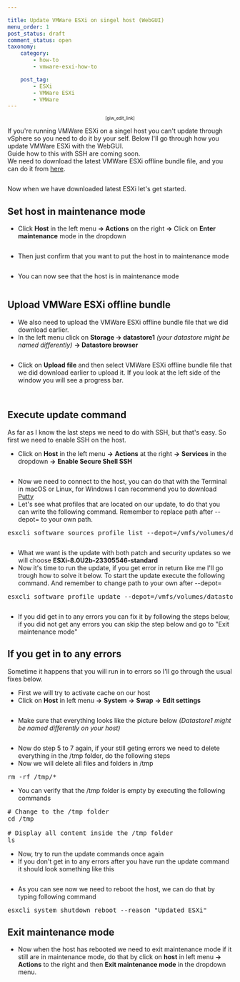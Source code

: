 ```yaml
---

title: Update VMWare ESXi on singel host (WebGUI)
menu_order: 1
post_status: draft
comment_status: open
taxonomy:
    category:
        - how-to
        - vmware-esxi-how-to

    post_tag:
        - ESXi
        - VMWare ESXi
        - VMWare
---
```



<p style="text-align: center;font-size: 0.7em">[giw_edit_link]</p>

<!-- wp:paragraph {"fontSize":"medium"} -->
<p class="has-medium-font-size">If you're running VMWare ESXi on a singel host you can't update through vSphere so you need to do it by your self. Below I'll go through how you update VMWare ESXi with the WebGUI.<br>
Guide how to this with SSH are coming soon.<br>
We need to download the latest VMWare ESXi offline bundle file, and you can do it from <a href="https://customerconnect.vmware.com/downloads/details?downloadGroup=ESXI80U2B&amp;productId=1345">here</a>.</p>
<!-- /wp:paragraph -->

<!-- wp:image {"lightbox":{"enabled":true},"id":282,"sizeSlug":"medium","linkDestination":"none"} -->
<figure class="wp-block-image size-medium"><img src="https://stolpe.io/wp-content/uploads/2024/03/01_update_esxi-300x83.png" alt="" class="wp-image-282"/></figure>
<!-- /wp:image -->

Now when we have downloaded latest ESXi let's get started.

## Set host in maintenance mode
- Click **Host** in the left menu **-> Actions** on the right **->** Click on **Enter maintenance** mode in the dropdown

<!-- wp:image {"lightbox":{"enabled":true},"id":293,"sizeSlug":"large","linkDestination":"none"} -->
<figure class="wp-block-image size-large"><img src="https://stolpe.io/wp-content/uploads/2024/03/01_update_esxi_webgui-1024x433.png" alt="" class="wp-image-293"/></figure>
<!-- /wp:image -->

<!-- wp:list {"fontSize":"medium"} -->
<ul class="has-medium-font-size"><!-- wp:list-item {"fontSize":"medium"} -->
<li class="has-medium-font-size">
<span style="font-size: revert;">Then just confirm that you want to put the host in to maintenance mode</span>
</li>
<!-- /wp:list-item --></ul>
<!-- /wp:list -->

<!-- wp:image {"lightbox":{"enabled":true},"id":294,"sizeSlug":"medium","linkDestination":"none"} -->
<figure class="wp-block-image size-medium">
<img src="https://stolpe.io/wp-content/uploads/2024/03/02_update_esxi_webgui-300x151.png" alt="" class="wp-image-294"/>
</figure>
<!-- /wp:image -->

<!-- wp:list {"fontSize":"medium"} -->
<ul class="has-medium-font-size"><!-- wp:list-item {"fontSize":"medium"} -->
<li class="has-medium-font-size">
<span>You can now see that the host is in maintenance mode</span>
</li>
<!-- /wp:list-item --></ul>
<!-- /wp:list -->

<!-- wp:image {"lightbox":{"enabled":true},"id":299,"sizeSlug":"large","linkDestination":"none"} -->
<figure class="wp-block-image size-large"><img src="https://stolpe.io/wp-content/uploads/2024/03/03_update_esxi_webgui-1024x316.png" alt="" class="wp-image-299"/></figure>
<!-- /wp:image -->

<!-- wp:heading {"fontSize":"medium"} -->
<h2 class="wp-block-heading has-medium-font-size">Upload <span style="font-size: revert;">VMWare ESXi offline bundle</span></h2>
<!-- /wp:heading -->

<!-- wp:list {"fontSize":"medium"} -->
<ul class="has-medium-font-size"><!-- wp:list-item {"fontSize":"medium"} -->
<li class="has-medium-font-size"><span style="font-size: revert;">We also need to upload the VMWare ESXi offline bundle file that we did download earlier.</span></li>
<!-- /wp:list-item -->

<!-- wp:list-item {"fontSize":"medium"} -->
<li class="has-medium-font-size">In the left menu click on <strong>Storage -&gt; datastore1</strong> <em>(your datastore might be named differently)</em> <strong>-&gt; Datastore browser</strong></li>
<!-- /wp:list-item --></ul>
<!-- /wp:list -->

<!-- wp:image {"lightbox":{"enabled":true},"id":301,"sizeSlug":"medium","linkDestination":"none"} -->
<figure class="wp-block-image size-medium"><img src="https://stolpe.io/wp-content/uploads/2024/03/04_update_esxi_webgui-300x189.png" alt="" class="wp-image-301"/></figure>
<!-- /wp:image -->

<!-- wp:list -->
<ul><!-- wp:list-item {"fontSize":"medium"} -->
<li class="has-medium-font-size"><span style="font-size: revert;">Click on </span><strong style="font-size: revert;">Upload file</strong><span style="font-size: revert;"> and then select VMWare ESXi offline bundle file that we did download earlier to upload it. If you look at the left side of the window you will see a progress bar.</span> </li>
<!-- /wp:list-item --></ul>
<!-- /wp:list -->

<!-- wp:image {"lightbox":{"enabled":true},"id":302,"sizeSlug":"large","linkDestination":"none"} -->
<figure class="wp-block-image size-large"><img src="https://stolpe.io/wp-content/uploads/2024/03/05_update_esxi_webgui-1024x422.png" alt="" class="wp-image-302"/></figure>
<!-- /wp:image -->

<!-- wp:image {"lightbox":{"enabled":true},"id":303,"sizeSlug":"large","linkDestination":"none"} -->
<figure class="wp-block-image size-large"><img src="https://stolpe.io/wp-content/uploads/2024/03/06_update_esxi_webgui-1024x74.png" alt="" class="wp-image-303"/></figure>
<!-- /wp:image -->

<!-- wp:heading {"fontSize":"medium"} -->
<h2 class="wp-block-heading has-medium-font-size">Execute update command</h2>
<!-- /wp:heading -->

<!-- wp:paragraph {"fontSize":"medium"} -->
<p class="has-medium-font-size"><span style="font-size: revert;">As far as I know the last steps we need to do with SSH, but that's easy. So first we need to enable SSH on the host.</span></p>
<!-- /wp:paragraph -->

<!-- wp:list -->
<ul><!-- wp:list-item {"fontSize":"medium"} -->
<li class="has-medium-font-size"><span style="font-size: revert;">Click on </span><strong style="font-size: revert;">Host</strong><span style="font-size: revert;"> in the left menu </span><strong style="font-size: revert;">-&gt;</strong><span style="font-size: revert;"> </span><strong style="font-size: revert;">Actions</strong><span style="font-size: revert;"> at the right </span><strong style="font-size: revert;">-&gt;</strong><span style="font-size: revert;"> </span><strong style="font-size: revert;">Services</strong><span style="font-size: revert;"> in the dropdown </span><strong style="font-size: revert;">-&gt;</strong><span style="font-size: revert;"> </span><strong style="font-size: revert;">Enable Secure Shell SSH</strong></li>
<!-- /wp:list-item --></ul>
<!-- /wp:list -->

<!-- wp:image {"lightbox":{"enabled":true},"id":300,"sizeSlug":"large","linkDestination":"none"} -->
<figure class="wp-block-image size-large"><img src="https://stolpe.io/wp-content/uploads/2024/03/00_update_esxi_webgui-1024x433.png" alt="" class="wp-image-300"/></figure>
<!-- /wp:image -->

<!-- wp:list -->
<ul><!-- wp:list-item {"fontSize":"medium"} -->
<li class="has-medium-font-size"><span style="font-size: revert;">Now we need to connect to the host, you can do that with the Terminal in macOS or Linux, for Windows I can recommend you to download </span><a style="font-size: revert;" href="https://www.chiark.greenend.org.uk/~sgtatham/putty/">Putty</a> </li>
<!-- /wp:list-item -->

<!-- wp:list-item {"fontSize":"medium"} -->
<li class="has-medium-font-size"><span style="font-size: revert;">Let's see what profiles that are located on our update, to do that you can write the following command. Remember to replace path after --depot= to your own path.</span></li>
<!-- /wp:list-item --></ul>
<!-- /wp:list -->

<!-- wp:enlighter/codeblock {"language":"shell"} -->
<pre class="EnlighterJSRAW" data-enlighter-language="shell" data-enlighter-theme="" data-enlighter-highlight="" data-enlighter-linenumbers="" data-enlighter-lineoffset="" data-enlighter-title="" data-enlighter-group="">esxcli software sources profile list --depot=/vmfs/volumes/datastore1/Update/VMware-ESXi-8.0U2b-23305546-depot.zip
</pre>
<!-- /wp:enlighter/codeblock -->

<!-- wp:image {"lightbox":{"enabled":true},"id":304,"sizeSlug":"large","linkDestination":"none"} -->
<figure class="wp-block-image size-large"><img src="https://stolpe.io/wp-content/uploads/2024/03/02_update_esxi-1024x125.png" alt="" class="wp-image-304"/></figure>
<!-- /wp:image -->

<!-- wp:list -->
<ul><!-- wp:list-item {"fontSize":"medium"} -->
<li class="has-medium-font-size"><span style="font-size: revert;">What we want is the update with both patch and security updates so we will choose </span><strong style="font-size: revert;">ESXi-8.0U2b-23305546-standard</strong></li>
<!-- /wp:list-item -->

<!-- wp:list-item {"fontSize":"medium"} -->
<li class="has-medium-font-size"><span style="font-size: revert;">Now it's time to run the update, if you get error in return like me I'll go trough how to solve it below. To start the update execute the following command. And remember to change path to your own after --depot=</span></li>
<!-- /wp:list-item --></ul>
<!-- /wp:list -->

<!-- wp:enlighter/codeblock {"language":"shell"} -->
<pre class="EnlighterJSRAW" data-enlighter-language="shell" data-enlighter-theme="" data-enlighter-highlight="" data-enlighter-linenumbers="" data-enlighter-lineoffset="" data-enlighter-title="" data-enlighter-group="">esxcli software profile update --depot=/vmfs/volumes/datastore1/Update/VMware-ESXi-8.0U2b-23305546-depot.zip --profile=ESXi-8.0U2b-23305546-standard
</pre>
<!-- /wp:enlighter/codeblock -->

<!-- wp:image {"lightbox":{"enabled":true},"id":305,"sizeSlug":"large","linkDestination":"none"} -->
<figure class="wp-block-image size-large"><img src="https://stolpe.io/wp-content/uploads/2024/03/03_update_esxi-1024x89.png" alt="" class="wp-image-305"/></figure>
<!-- /wp:image -->

<!-- wp:list -->
<ul><!-- wp:list-item {"fontSize":"medium"} -->
<li class="has-medium-font-size"><span style="font-size: revert;">If you did get in to any errors you can fix it by </span>following the steps below, if you did not get any errors you can skip the step below and go to "Exit <span style="font-size: revert;">maintenance</span> mode"</li>
<!-- /wp:list-item --></ul>
<!-- /wp:list -->

<!-- wp:heading {"fontSize":"medium"} -->
<h2 class="wp-block-heading has-medium-font-size">If you get in to any errors</h2>
<!-- /wp:heading -->

<!-- wp:paragraph -->
<p>Sometime it happens that you will run in to errors so I'll go through the usual fixes below.</p>
<!-- /wp:paragraph -->

<!-- wp:list -->
<ul><!-- wp:list-item {"fontSize":"medium"} -->
<li class="has-medium-font-size"><span style="font-size: revert;">First we will try to activate cache on our host</span></li>
<!-- /wp:list-item -->

<!-- wp:list-item {"fontSize":"medium"} -->
<li class="has-medium-font-size"><span style="font-size: revert;">Click on </span><strong style="font-size: revert;">Host</strong><span style="font-size: revert;"> in left menu </span><strong style="font-size: revert;">-&gt;</strong><span style="font-size: revert;"> </span><strong style="font-size: revert;">System</strong><span style="font-size: revert;"> </span><strong style="font-size: revert;">-&gt;</strong><span style="font-size: revert;"> </span><strong style="font-size: revert;">Swap</strong><span style="font-size: revert;"> </span><strong style="font-size: revert;">-&gt;</strong><span style="font-size: revert;"> </span><strong style="font-size: revert;">Edit settings</strong> </li>
<!-- /wp:list-item --></ul>
<!-- /wp:list -->

<!-- wp:image {"lightbox":{"enabled":true},"id":312,"sizeSlug":"large","linkDestination":"none"} -->
<figure class="wp-block-image size-large"><img src="https://stolpe.io/wp-content/uploads/2024/03/07_update_esxi_webgui-1024x319.png" alt="" class="wp-image-312"/></figure>
<!-- /wp:image -->

<!-- wp:list -->
<ul><!-- wp:list-item {"fontSize":"medium"} -->
<li class="has-medium-font-size"><span style="font-size: revert;">Make sure that everything looks like the picture below </span><em style="font-size: revert;">(Datastore1 might be named differently on your host)</em> </li>
<!-- /wp:list-item --></ul>
<!-- /wp:list -->

<!-- wp:image {"lightbox":{"enabled":true},"id":313,"sizeSlug":"medium","linkDestination":"none"} -->
<figure class="wp-block-image size-medium"><img src="https://stolpe.io/wp-content/uploads/2024/03/08_update_esxi_webgui-300x174.png" alt="" class="wp-image-313"/></figure>
<!-- /wp:image -->

<!-- wp:list -->
<ul><!-- wp:list-item {"fontSize":"medium"} -->
<li class="has-medium-font-size"><span style="font-size: revert;">Now do step 5 to 7 again, if your still geting errors we need to delete everything in the /tmp folder, do the following steps</span> </li>
<!-- /wp:list-item -->

<!-- wp:list-item {"fontSize":"medium"} -->
<li class="has-medium-font-size"><span style="font-size: revert;">Now we will delete all files and folders in /tmp</span> </li>
<!-- /wp:list-item --></ul>
<!-- /wp:list -->

<!-- wp:enlighter/codeblock {"language":"shell"} -->
<pre class="EnlighterJSRAW" data-enlighter-language="shell" data-enlighter-theme="" data-enlighter-highlight="" data-enlighter-linenumbers="" data-enlighter-lineoffset="" data-enlighter-title="" data-enlighter-group="">rm -rf /tmp/*
</pre>
<!-- /wp:enlighter/codeblock -->

<!-- wp:list -->
<ul><!-- wp:list-item {"fontSize":"medium"} -->
<li class="has-medium-font-size"><span style="font-size: revert;">You can verify that the /tmp folder is empty by executing the following commands</span> </li>
<!-- /wp:list-item --></ul>
<!-- /wp:list -->

<!-- wp:enlighter/codeblock {"language":"shell"} -->
<pre class="EnlighterJSRAW" data-enlighter-language="shell" data-enlighter-theme="" data-enlighter-highlight="" data-enlighter-linenumbers="" data-enlighter-lineoffset="" data-enlighter-title="" data-enlighter-group=""># Change to the /tmp folder
cd /tmp

# Display all content inside the /tmp folder
ls
</pre>
<!-- /wp:enlighter/codeblock -->

<ul class="has-medium-font-size">

<!-- wp:list-item -->
<li>Now, try to run the update commands once again</li>
<!-- /wp:list-item -->

<!-- wp:list-item -->
<li>If you don't get in to any errors after you have run the update command it should look something like this
</li>
<!-- /wp:list-item -->

</ul>

<!-- wp:image {"lightbox":{"enabled":true},"id":311,"sizeSlug":"large","linkDestination":"none"} -->
<figure class="wp-block-image size-large"><img src="https://stolpe.io/wp-content/uploads/2024/03/04_update_esxi-1024x658.png" alt="" class="wp-image-311"/></figure>
<!-- /wp:image -->

<!-- wp:list -->
<ul><!-- wp:list-item {"fontSize":"medium"} -->
<li class="has-medium-font-size"><span style="font-size: revert;">As you can see now we need to reboot the host, we can do that by typing following command</span></li>
<!-- /wp:list-item --></ul>
<!-- /wp:list -->

<!-- wp:enlighter/codeblock {"language":"shell"} -->
<pre class="EnlighterJSRAW" data-enlighter-language="shell" data-enlighter-theme="" data-enlighter-highlight="" data-enlighter-linenumbers="" data-enlighter-lineoffset="" data-enlighter-title="" data-enlighter-group="">esxcli system shutdown reboot --reason "Updated ESXi"
</pre>
<!-- /wp:enlighter/codeblock -->

<!-- wp:heading {"fontSize":"medium"} -->
<h2 class="wp-block-heading has-medium-font-size">Exit maintenance mode</h2>
<!-- /wp:heading -->

<!-- wp:list -->
<ul><!-- wp:list-item {"fontSize":"medium"} -->
<li class="has-medium-font-size"><span style="font-size: revert;">Now when the host has rebooted we need to exit maintenance mode if it still are in maintenance mode, do that by click on </span><strong style="font-size: revert;">host</strong><span style="font-size: revert;"> in left menu </span><strong style="font-size: revert;">-&gt; Actions</strong><span style="font-size: revert;"> to the right and then </span><strong style="font-size: revert;">Exit maintenance mode</strong><span style="font-size: revert;"> in the dropdown menu.</span></li>
<!-- /wp:list-item --></ul>
<!-- /wp:list -->

<!-- wp:image {"lightbox":{"enabled":true},"id":325,"sizeSlug":"large","linkDestination":"none"} -->
<figure class="wp-block-image size-large"><img src="https://stolpe.io/wp-content/uploads/2024/03/09_update_esxi_webgui-1024x385.png" alt="" class="wp-image-325"/></figure>
<!-- /wp:image -->